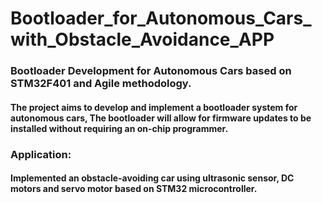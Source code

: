 # Bootloader_for_Autonomous_Cars_with_Obstacle_Avoidance_APP
### Bootloader Development for Autonomous Cars based on STM32F401 and Agile methodology.
#### The project aims to develop and implement a bootloader system for autonomous cars, The bootloader will allow for firmware updates to be installed without requiring an on-chip programmer.
### Application:
#### Implemented an obstacle-avoiding car using ultrasonic sensor, DC motors and servo motor based on STM32 microcontroller.
